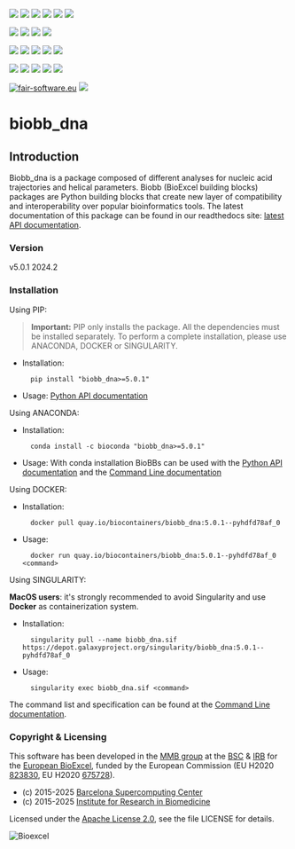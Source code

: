 [![](https://img.shields.io/github/v/tag/bioexcel/biobb_dna?label=Version)](https://GitHub.com/bioexcel/biobb_dna/tags/)
[![](https://img.shields.io/pypi/v/biobb-dna.svg?label=Pypi)](https://pypi.python.org/pypi/biobb-dna/)
[![](https://img.shields.io/conda/vn/bioconda/biobb_dna?label=Conda)](https://anaconda.org/bioconda/biobb_dna)
[![](https://img.shields.io/conda/dn/bioconda/biobb_dna?label=Conda%20Downloads)](https://anaconda.org/bioconda/biobb_dna)
[![](https://img.shields.io/badge/Docker-Quay.io-blue)](https://quay.io/repository/biocontainers/biobb_dna?tab=tags)
[![](https://img.shields.io/badge/Singularity-GalaxyProject-blue)](https://depot.galaxyproject.org/singularity/biobb_dna:5.0.1--pyhdfd78af_0)

[![](https://img.shields.io/badge/OS-Unix%20%7C%20MacOS-blue)](https://github.com/bioexcel/biobb_dna)
[![](https://img.shields.io/pypi/pyversions/biobb-dna.svg?label=Python%20Versions)](https://pypi.org/project/biobb-dna/)
[![](https://img.shields.io/badge/License-Apache%202.0-blue.svg)](https://opensource.org/licenses/Apache-2.0)
[![](https://img.shields.io/badge/Open%20Source%3f-Yes!-blue)](https://github.com/bioexcel/biobb_dna)

[![](https://readthedocs.org/projects/biobb-dna/badge/?version=latest&label=Docs)](https://biobb-dna.readthedocs.io/en/latest/?badge=latest)
[![](https://img.shields.io/website?down_message=Offline&label=Biobb%20Website&up_message=Online&url=https%3A%2F%2Fmmb.irbbarcelona.org%2Fbiobb%2F)](https://mmb.irbbarcelona.org/biobb/)
[![](https://img.shields.io/badge/Youtube-tutorials-blue?logo=youtube&logoColor=red)](https://www.youtube.com/@BioExcelCoE/search?query=biobb)
[![](https://zenodo.org/badge/DOI/10.1038/s41597-019-0177-4.svg)](https://doi.org/10.1038/s41597-019-0177-4)
[![](https://img.shields.io/endpoint?color=brightgreen&url=https%3A%2F%2Fapi.juleskreuer.eu%2Fcitation-badge.php%3Fshield%26doi%3D10.1038%2Fs41597-019-0177-4)](https://www.nature.com/articles/s41597-019-0177-4#citeas)

[![](https://docs.bioexcel.eu/biobb_dna/junit/testsbadge.svg)](https://docs.bioexcel.eu/biobb_dna/junit/report.html)
[![](https://docs.bioexcel.eu/biobb_dna/coverage/coveragebadge.svg)](https://docs.bioexcel.eu/biobb_dna/coverage/)
[![](https://docs.bioexcel.eu/biobb_dna/flake8/flake8badge.svg)](https://docs.bioexcel.eu/biobb_dna/flake8/)
[![](https://img.shields.io/github/last-commit/bioexcel/biobb_dna?label=Last%20Commit)](https://github.com/bioexcel/biobb_dna/commits/master)
[![](https://img.shields.io/github/issues/bioexcel/biobb_dna.svg?color=brightgreen&label=Issues)](https://GitHub.com/bioexcel/biobb_dna/issues/)

[![fair-software.eu](https://img.shields.io/badge/fair--software.eu-%E2%97%8F%20%20%E2%97%8F%20%20%E2%97%8F%20%20%E2%97%8F%20%20%E2%97%8F-green)](https://fair-software.eu)
[![](https://www.bestpractices.dev/projects/8847/badge)](https://www.bestpractices.dev/projects/8847)

[](https://bestpractices.coreinfrastructure.org/projects/8847/badge)

[//]: # (The previous line invisible link is for compatibility with the howfairis script https://github.com/fair-software/howfairis-github-action/tree/main wich uses the old bestpractices URL)

# biobb_dna

## Introduction
Biobb_dna is a package composed of different analyses for
nucleic acid trajectories and helical parameters.
Biobb (BioExcel building blocks) packages are Python building blocks that
create new layer of compatibility and interoperability over popular
bioinformatics tools.
The latest documentation of this package can be found in our readthedocs site:
[latest API documentation](http://biobb-dna.readthedocs.io/en/latest/).

### Version
v5.0.1 2024.2

### Installation
Using PIP:

> **Important:** PIP only installs the package. All the dependencies must be installed separately. To perform a complete installation, please use ANACONDA, DOCKER or SINGULARITY.

* Installation:


        pip install "biobb_dna>=5.0.1"


* Usage: [Python API documentation](https://biobb-dna.readthedocs.io/en/latest/modules.html)

Using ANACONDA:

* Installation:


        conda install -c bioconda "biobb_dna>=5.0.1"


* Usage: With conda installation BioBBs can be used with the [Python API documentation](https://biobb-dna.readthedocs.io/en/latest/modules.html) and the [Command Line documentation](https://biobb-dna.readthedocs.io/en/latest/command_line.html)

Using DOCKER:

* Installation:


        docker pull quay.io/biocontainers/biobb_dna:5.0.1--pyhdfd78af_0


* Usage:


        docker run quay.io/biocontainers/biobb_dna:5.0.1--pyhdfd78af_0 <command>

Using SINGULARITY:

**MacOS users**: it's strongly recommended to avoid Singularity and use **Docker** as containerization system.

* Installation:


        singularity pull --name biobb_dna.sif https://depot.galaxyproject.org/singularity/biobb_dna:5.0.1--pyhdfd78af_0


* Usage:


        singularity exec biobb_dna.sif <command>

The command list and specification can be found at the [Command Line documentation](https://biobb-dna.readthedocs.io/en/latest/command_line.html).

### Copyright & Licensing
This software has been developed in the [MMB group](http://mmb.irbbarcelona.org) at the [BSC](http://www.bsc.es/) & [IRB](https://www.irbbarcelona.org/) for the [European BioExcel](http://bioexcel.eu/), funded by the European Commission (EU H2020 [823830](http://cordis.europa.eu/projects/823830), EU H2020 [675728](http://cordis.europa.eu/projects/675728)).

* (c) 2015-2025 [Barcelona Supercomputing Center](https://www.bsc.es/)
* (c) 2015-2025 [Institute for Research in Biomedicine](https://www.irbbarcelona.org/)

Licensed under the
[Apache License 2.0](https://www.apache.org/licenses/LICENSE-2.0), see the file LICENSE for details.

![](https://bioexcel.eu/wp-content/uploads/2019/04/Bioexcell_logo_1080px_transp.png "Bioexcel")